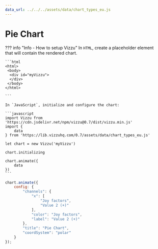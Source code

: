 ```yaml
---
data_url: ../../../assets/data/chart_types_eu.js
---
```


# Pie Chart

<div id="example_01"></div>

??? info "Info - How to setup Vizzu"
    In `HTML`, create a placeholder element that will contain the rendered
    chart.

    ```html
    <html>
     <body>
      <div id="myVizzu">
      </div>
     </body>
    </html>

    ```

    In `JavaScript`, initialize and configure the chart:

    ```javascript
    import Vizzu from 'https://cdn.jsdelivr.net/npm/vizzu@0.7/dist/vizzu.min.js'
    import {
        data
    } from 'https://lib.vizzuhq.com/0.7/assets/data/chart_types_eu.js'

    let chart = new Vizzu('myVizzu')

    chart.initializing

    chart.animate({
        data
    })
    ```

```javascript
chart.animate({
    config: {
        "channels": {
            "x": [
                "Joy factors",
                "Value 2 (+)"
            ],
            "color": "Joy factors",
            "label": "Value 2 (+)"
        },
        "title": "Pie Chart",
        "coordSystem": "polar"
    }
});
```

<script src="./pie_rectangle_1dis_1con.js"></script>
